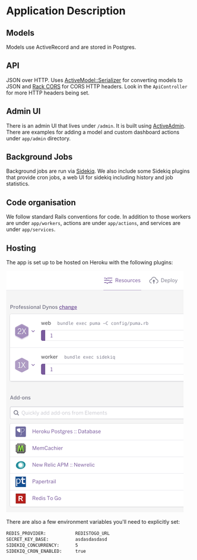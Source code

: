 # Application Description

## Models

Models use ActiveRecord and are stored in Postgres.

## API

JSON over HTTP. Uses [ActiveModel::Serializer](https://github.com/rails-api/active_model_serializers) for converting models to JSON and [Rack CORS](https://github.com/cyu/rack-cors) for CORS HTTP headers. Look in the `ApiController` for more HTTP headers being set.

## Admin UI

There is an admin UI that lives under `/admin`. It is built using [ActiveAdmin](https://github.com/activeadmin/activeadmin). There are examples for adding a model and custom dashboard actions under `app/admin` directory.

## Background Jobs

Background jobs are run via [Sidekiq](https://github.com/mperham/sidekiq). We also include some Sidekiq plugins that provide cron jobs, a web UI for sidekiq including history and job statistics.

## Code organisation

We follow standard Rails conventions for code. In addition to those workers are under `app/workers`, actions are under `app/actions`, and services are under `app/services`.

## Hosting

The app is set up to be hosted on Heroku with the following plugins:

![Heroku Resources](assets/heroku-resources.png)

There are also a few environment variables you'll need to explicitly set:

```
REDIS_PROVIDER:           REDISTOGO_URL
SECRET_KEY_BASE:          asdasdasdasd
SIDEKIQ_CONCURRENCY:      5
SIDEKIQ_CRON_ENABLED:     true
```
